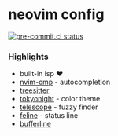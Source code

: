 # neovim config

[![pre-commit.ci status](https://results.pre-commit.ci/badge/github/kwigley/nvim-dots/main.svg)](https://results.pre-commit.ci/latest/github/kwigley/nvim-dots/main)

### Highlights

- built-in lsp ❤️
- [nvim-cmp](https://github.com/hrsh7th/nvim-cmp) - autocompletion
- [treesitter](https://github.com/nvim-treesitter/nvim-treesitter)
- [tokyonight](https://github.com/folke/tokyonight.nvim) - color theme
- [telescope](https://github.com/nvim-telescope/telescope.nvim) - fuzzy finder
- [feline](https://github.com/famiu/feline.nvim) - status line
- [bufferline](https://github.com/akinsho/nvim-bufferline.lua)
